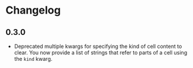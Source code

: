 # Changelog

## 0.3.0

* Deprecated multiple kwargs for specifying the kind of cell content to clear.
  You now provide a list of strings that refer to parts of a cell using the
  `kind` kwarg.
